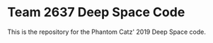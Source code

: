 <body>
<h1>Team 2637 Deep Space Code</h1>

<p>This is the repository for the Phantom Catz' 2019 Deep Space code.</p>

</body>




